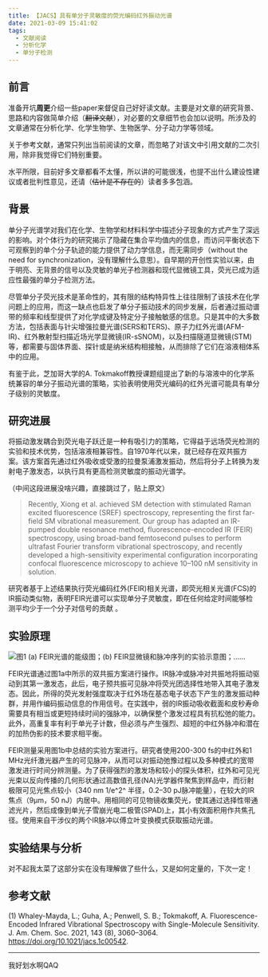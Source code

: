 ```yaml
---
title: 【JACS】具有单分子灵敏度的荧光编码红外振动光谱
date: 2021-03-09 15:41:02
tags:
  - 文献阅读
  - 分析化学
  - 单分子检测
---
```


## 前言
准备开坑**周更**介绍一些paper来督促自己好好读文献。主要是对文章的研究背景、思路和内容做简单介绍（~~翻译文献~~），对必要的文章细节也会加以说明。所涉及的文章通常在分析化学、化学生物学、生物医学、分子动力学等领域。

关于参考文献，通常只列出当前阅读的文章，而忽略了对该文中引用文献的二次引用，除非我觉得它们特别重要。

水平所限，目前好多文章都看不太懂，所以讲的可能很浅，也提不出什么建设性建议或者批判性意见，还请（~~估计是不存在的~~）读者多多包涵。

<!--more-->

## 背景
单分子光谱学对我们在化学、生物学和材料科学中描述分子现象的方式产生了深远的影响。对个体行为的研究揭示了隐藏在集合平均值内的信息，而访问平衡状态下可观察到的单个分子轨迹的能力提供了动力学信息，而无需同步（without the need for synchronization，没有理解什么意思）。自早期的开创性实验以来，由于明亮、无背景的信号以及灵敏的单光子检测器和现代显微镜工具，荧光已成为适应性最强的单分子检测方法。

尽管单分子荧光技术是革命性的，其有限的结构特异性上往往限制了该技术在化学问题上的应用，而这一缺点也启发了单分子振动技术的同步发展，后者通过振动谱带的频率和线型提供了对化学成键及特定分子接触敏感的信息。只是其中的大多数方法，包括表面与针尖增强拉曼光谱(SERS和TERS)、原子力红外光谱(AFM-IR)、红外散射型扫描近场光学显微镜(IR-sSNOM)，以及扫描隧道显微镜(STM)等，都需要与固体界面、探针或是纳米结构相接触，从而排除了它们在溶液相体系中的应用。

有鉴于此，芝加哥大学的A. Tokmakoff教授课题组提出了新的与溶液中的化学系统兼容的单分子振动光谱的策略，实验表明使用荧光编码的红外光谱可能具有单分子级别的灵敏度。

## 研究进展
将振动激发耦合到荧光电子跃迁是一种有吸引力的策略，它得益于远场荧光检测的实验和技术优势，包括溶液相兼容性。自1970年代以来，就已经存在双共振方案。该方案首先通过红外吸收或受激的拉曼泵浦激发振动，然后将分子上转换为发射电子激发态，以执行具有更高检测灵敏度的振动光谱学。

（中间这段进展没啥兴趣，直接跳过了，贴上原文） 

> Recently, Xiong et al. achieved SM detection with stimulated Raman excited fluorescence (SREF) spectroscopy, representing the first far-field SM vibrational measurement. 
> Our group has adapted an IR-pumped double resonance method, fluorescence-encoded IR (FEIR) spectroscopy, using broad-band femtosecond pulses to perform ultrafast Fourier transform vibrational spectroscopy, and recently developed a high-sensitivity experimental configuration incorporating confocal fluorescence microscopy to achieve 10–100 nM sensitivity in solution.

研究者基于上述结果执行荧光编码红外(FEIR)相关光谱，即荧光相关光谱(FCS)的IR振动类似物，表明FEIR光谱可以实现单分子灵敏度，即在任何给定时间能够检测平均少于一个分子对信号的贡献 。

## 实验原理

![图1 (a) FEIR光谱的能级图；(b) FEIR显微镜和脉冲序列的实验示意图；……](ja1c00542_0001.jpeg)

FEIR光谱通过图1a中所示的双共振方案进行操作。IR脉冲或脉冲对共振地将振动驱动到其第一激发态，此后，电子预共振可见脉冲将荧光团选择性地带入其电子激发态。因此，所得的荧光发射强度取决于红外场在基态电子状态下产生的激发振动种群，并用作编码振动信息的作用信号。在实践中，弱的IR振动吸收截面和皮秒寿命需要具有相当或更短持续时间的强脉冲，以确保整个激发过程具有抗松弛的能力。此外，高重复率有利于单光子计数，但必须与产生强烈、超短的中红外脉冲和潜在的加热伪影的技术要求相平衡。

FEIR测量采用图1b中总结的实验方案进行。研究者使用200-300 fs的中红外和1 MHz光纤激光器产生的可见脉冲，从而可以对振动弛豫过程以及多种模式的宽带激发进行时间分辨测量。为了获得强烈的激发场和较小的探头体积，红外和可见光光束以反向传播的几何形状通过高数值孔径(NA)光学器件聚焦到样品中，而衍射极限可见光焦点较小（340 nm 1/e^2^ 半径，0.2–30 pJ脉冲能量），在较大的IR焦点（9μm，50 nJ）内居中。用相同的可见物镜收集荧光，使其通过选择性带通滤光片，然后成像到单光子雪崩光电二极管(SPAD)上，其小有效面积用作共焦孔径。使用来自干涉仪的两个IR脉冲以傅立叶变换模式获取振动光谱。

## 实验结果与分析

对不起我太菜了这部分实在没有理解做了些什么，又是如何定量的，下次一定！

## 参考文献
(1) Whaley-Mayda, L.; Guha, A.; Penwell, S. B.; Tokmakoff, A. Fluorescence-Encoded Infrared Vibrational Spectroscopy with Single-Molecule Sensitivity. J. Am. Chem. Soc. 2021, 143 (8), 3060–3064. <https://doi.org/10.1021/jacs.1c00542>.


---
我好划水啊QAQ
